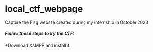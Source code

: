 # local_ctf_webpage
Capture the Flag website created during my internship in October 2023
<h5>Follow these steps to try the CTF:</h5>
+Download XAMPP and install it.

